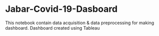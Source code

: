 # Jabar-Covid-19-Dasboard
This notebook contain data acquisition &amp; data preprocessing for making dashboard. Dashboard created using Tableau
